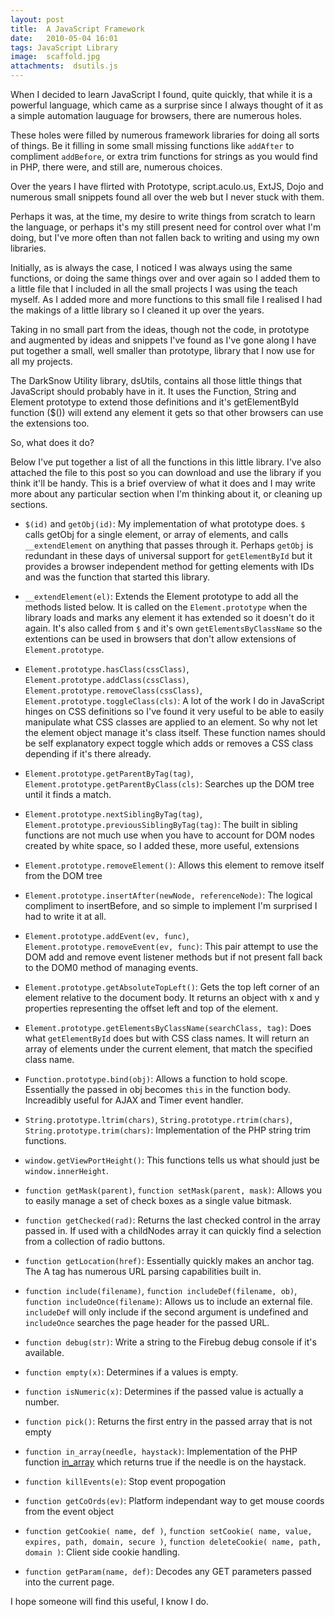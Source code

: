 ```yaml
---
layout: post
title:  A JavaScript Framework
date:   2010-05-04 16:01
tags: JavaScript Library
image:  scaffold.jpg
attachments:  dsutils.js
---
```

When I decided to learn JavaScript I found, quite quickly, that while it is a powerful language, which came as a surprise since I always thought of it as a simple automation lauguage for browsers, there are numerous holes.

These holes were filled by numerous framework libraries for doing all sorts of things. Be it filling in some small missing functions like `addAfter` to compliment `addBefore`, or extra trim functions for strings as you would find in PHP, there were, and still are, numerous choices.

Over the years I have flirted with Prototype, script.aculo.us, ExtJS, Dojo and numerous small snippets found all over the web but I never stuck with them.

Perhaps it was, at the time, my desire to write things from scratch to learn the language, or perhaps it's my still present need for control over what I'm doing, but I've more often than not fallen back to writing and using my own libraries.

Initially, as is always the case, I noticed I was always using the same functions, or doing the same things over and over again so I added them to a little file that I included in all the small projects I was using the teach myself. As I added more and more functions to this small file I realised I had the makings of a little library so I cleaned it up over the years.

Taking in no small part from the ideas, though not the code, in prototype and augmented by ideas and snippets I've found as I've gone along I have put together a small, well smaller than prototype, library that I now use for all my projects.

The DarkSnow Utility library, dsUtils, contains all those little things that JavaScript should probably have in it. It uses the Function, String and Element prototype to extend those definitions and it's getElementById function ($()) will extend any element it gets so that other browsers can use the extensions too.

So, what does it do?

Below I've put together a list of all the functions in this little library. I've also attached the file to this post so you can download and use the library if you think it'll be handy. This is a brief overview of what it does and I may write more about any particular section when I'm thinking about it, or cleaning up sections.

  * `$(id)` and `getObj(id)`: My implementation of what prototype does. `$` calls getObj for a single element, or array of elements, and calls `__extendElement` on anything that passes through it. Perhaps `getObj` is redundant in these days of universal support for `getElementById` but it provides a browser independent method for getting elements with IDs and was the function that started this library.

  * `__extendElement(el)`: Extends the Element prototype to add all the methods listed below. It is called on the `Element.prototype` when the library loads and marks any element it has extended so it doesn't do it again. It's also called from `$` and it's own `getElementsByClassName` so the extentions can be used in browsers that don't allow extensions of `Element.prototype`.

  * `Element.prototype.hasClass(cssClass)`, `Element.prototype.addClass(cssClass)`, `Element.prototype.removeClass(cssClass)`, `Element.prototype.toggleClass(cls)`: A lot of the work I do in JavaScript hinges on CSS definitions so I've found it very useful to be able to easily manipulate what CSS classes are applied to an element. So why not let the element object manage it's class itself. These function names should be self explanatory expect toggle which adds or removes a CSS class depending if it's there already.

  * `Element.prototype.getParentByTag(tag)`, `Element.prototype.getParentByClass(cls)`: Searches up the DOM tree until it finds a match.

  * `Element.prototype.nextSiblingByTag(tag)`, `Element.prototype.previousSiblingByTag(tag)`: The built in sibling functions are not much use when you have to account for DOM nodes created by white space, so I added these, more useful, extensions

  * `Element.prototype.removeElement()`: Allows this element to remove itself from the DOM tree

  * `Element.prototype.insertAfter(newNode, referenceNode)`: The logical compliment to insertBefore, and so simple to implement I'm surprised I had to write it at all.

  * `Element.prototype.addEvent(ev, func)`, `Element.prototype.removeEvent(ev, func)`: This pair attempt to use the DOM add and remove event listener methods but if not present fall back to the DOM0 method of managing events.

  * `Element.prototype.getAbsoluteTopLeft()`: Gets the top left corner of an element relative to the document body. It returns an object with x and y properties representing the offset left and top of the element.

  * `Element.prototype.getElementsByClassName(searchClass, tag)`: Does what `getElementById` does but with CSS class names. It will return an array of elements under the current element, that match the specified class name.

  * `Function.prototype.bind(obj)`: Allows a function to hold scope. Essentially the passed in obj becomes `this` in the function body. Increadibly useful for AJAX and Timer event handler.

  * `String.prototype.ltrim(chars)`, `String.prototype.rtrim(chars)`, `String.prototype.trim(chars)`: Implementation of the PHP string trim functions.

  * `window.getViewPortHeight()`: This functions tells us what should just be `window.innerHeight`.

  * `function getMask(parent)`, `function setMask(parent, mask)`: Allows you to easily manage a set of check boxes as a single value bitmask.

  * `function getChecked(rad)`: Returns the last checked control in the array passed in. If used with a childNodes array it can quickly find a selection from a collection of radio buttons.

  * `function getLocation(href)`: Essentially quickly makes an anchor tag. The A tag has numerous URL parsing capabilities built in.

  * `function include(filename)`, `function includeDef(filename, ob)`, `function includeOnce(filename)`: Allows us to include an external file. `includeDef` will only include if the second argument is undefined and `includeOnce` searches the page header for the passed URL.

  * `function debug(str)`: Write a string to the Firebug debug console if it's available.

  * `function empty(x)`: Determines if a values is empty.

  * `function isNumeric(x)`: Determines if the passed value is actually a number.

  * `function pick()`: Returns the first entry in the passed array that is not empty

  * `function in_array(needle, haystack)`: Implementation of the PHP function [in_array](http://php.net/manual/en/function.in-array.php) which returns true if the needle is on the haystack.

  * `function killEvents(e)`: Stop event propogation

  * `function getCoOrds(ev)`: Platform independant way to get mouse coords from the event object

  * `function getCookie( name, def )`, `function setCookie( name, value, expires, path, domain, secure )`, `function deleteCookie( name, path, domain )`: Client side cookie handling.

  * `function getParam(name, def)`: Decodes any GET parameters passed into the current page.

I hope someone will find this useful, I know I do.
